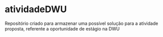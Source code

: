# atividadeDWU
Repositório criado para armazenar uma possível solução para a atividade proposta, referente a oportunidade de estágio na DWU

